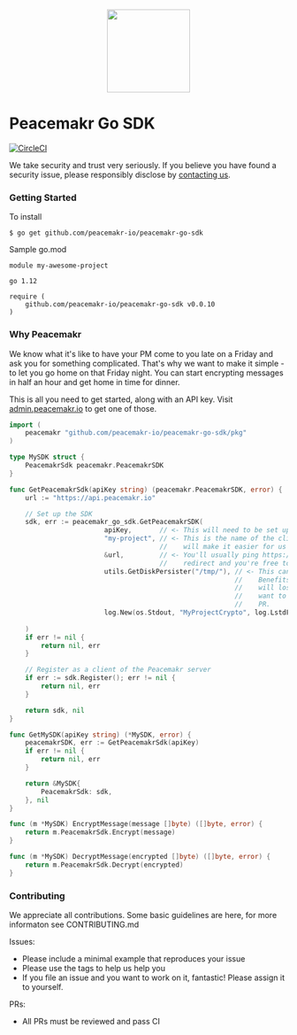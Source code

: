 <p align="center">
  <br>
    <img src="https://admin.peacemakr.io/images/PeacemakrP-Golden.png" width="150"/>
  <br>
</p>

# Peacemakr Go SDK
[![CircleCI](https://circleci.com/gh/peacemakr-io/peacemakr-go-sdk/tree/master.svg?style=svg&circle-token=a5e0dd516384638b6e97cd79c7963d8081873df2)](https://circleci.com/gh/peacemakr-io/peacemakr-go-sdk/tree/master)

We take security and trust very seriously. If you believe you have found a security issue, please responsibly disclose by [contacting us](mailto:security@peacemakr.io).

### Getting Started

To install
```shell script
$ go get github.com/peacemakr-io/peacemakr-go-sdk
```

Sample go.mod
```
module my-awesome-project

go 1.12

require (
    github.com/peacemakr-io/peacemakr-go-sdk v0.0.10
)
```

### Why Peacemakr
We know what it's like to have your PM come to you late on a Friday and ask you for something
complicated. That's why we want to make it simple - to let you go home on that Friday night.
You can start encrypting messages in half an hour and get home in time for dinner.

This is all you need to get started, along with an API key. Visit [admin.peacemakr.io](https://admin.peacemakr.io) to get one of those.
```go
import (
    peacemakr "github.com/peacemakr-io/peacemakr-go-sdk/pkg"
)

type MySDK struct {
    PeacemakrSdk peacemakr.PeacemakrSDK
}

func GetPeacemakrSdk(apiKey string) (peacemakr.PeacemakrSDK, error) {
    url := "https://api.peacemakr.io"

    // Set up the SDK
    sdk, err := peacemakr_go_sdk.GetPeacemakrSDK(
                        apiKey,       // <- This will need to be set up in advance
                        "my-project", // <- This is the name of the client that will show up in logs. Making it descriptive 
                                      //    will make it easier for us and for you!
                        &url,         // <- You'll usually ping https://api.peacemakr.io directly, but you may want to 
                                      //    redirect and you're free to do that! 
                        utils.GetDiskPersister("/tmp/"), // <- This can be substituted for utils.GetInMemPersister(). 
                                                         //    Benefits include that nothing will hit disk, but you 
                                                         //    will lose all your state and have to re-register on restart.
                                                         //    want to write a different persister? Go for it, and open a
                                                         //    PR.
                        log.New(os.Stdout, "MyProjectCrypto", log.LstdFlags) // <- This can also be nil, but this way
                                                                             //    you have a nice log prefix.
    )
    if err != nil {
        return nil, err
    }

    // Register as a client of the Peacemakr server
    if err := sdk.Register(); err != nil {
        return nil, err
    }

    return sdk, nil
}

func GetMySDK(apiKey string) (*MySDK, error) {
    peacemakrSDK, err := GetPeacemakrSdk(apiKey)
    if err != nil {
        return nil, err
    }

    return &MySDK{
        PeacemakrSdk: sdk,
    }, nil
}

func (m *MySDK) EncryptMessage(message []byte) ([]byte, error) {
    return m.PeacemakrSdk.Encrypt(message)
}

func (m *MySDK) DecryptMessage(encrypted []byte) ([]byte, error) {
    return m.PeacemakrSdk.Decrypt(encrypted)
}

```

### Contributing
We appreciate all contributions. Some basic guidelines are here, for more informaton
see CONTRIBUTING.md

Issues:
- Please include a minimal example that reproduces your issue
- Please use the tags to help us help you
- If you file an issue and you want to work on it, fantastic! Please assign it to yourself.

PRs:
- All PRs must be reviewed and pass CI

